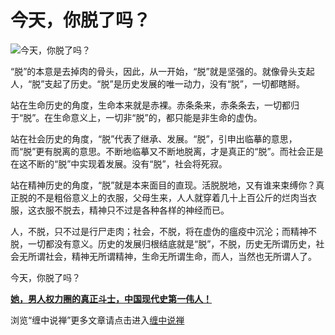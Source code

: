 今天，你脱了吗？
====





![今天，你脱了吗？](http://simg.sinajs.cn/blog7style/images/common/sg_trans.gif)





“脱”的本意是去掉肉的骨头，因此，从一开始，“脱”就是坚强的。就像骨头支起人，“脱”支起了历史。“脱”是历史发展的唯一动力，没有“脱”，一切都瞎掰。

站在生命历史的角度，生命本来就是赤裸。赤条条来，赤条条去，一切都归于“脱”。在生命意义上，一切非“脱”的，都只能是非生命的虚伪。

站在社会历史的角度，“脱”代表了继承、发展。“脱”，引申出临摹的意思，而“脱”更有脱离的意思。不断地临摹又不断地脱离，才是真正的“脱”。而社会正是在这不断的“脱”中实现着发展。没有“脱”，社会将死寂。

站在精神历史的角度，“脱”就是本来面目的直现。活脱脱地，又有谁来束缚你？真正脱的不是粗俗意义上的衣服，父母生来，人人就穿着几十上百公斤的烂肉当衣服，这衣服不脱去，精神只不过是各种各样的神经而已。

人，不脱，只不过是行尸走肉；社会，不脱，将在虚伪的瘟疫中沉沦；而精神不脱，一切都没有意义。历史的发展归根结底就是“脱”，不脱，历史无所谓历史，社会无所谓社会，精神无所谓精神，生命无所谓生命，而人，当然也无所谓人了。

今天，你脱了吗？


[**她，男人权力圈的真正斗士，中国现代史第一伟人！**](http://blog.sina.com.cn/u/486e105c010002rq)

浏览“缠中说禅”更多文章请点击进入[缠中说禅](http://blog.sina.com.cn/m/chzhshch)
